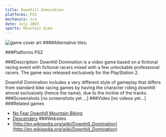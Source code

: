 ```yaml
---
title: Downhill Domination
platforms: PS2
mechanics: n/a
date: July 2003
sports: Mountain bike
---
```

![game cover art](//images.igdb.com/igdb/image/upload/t_cover_big/splocr3qlcdzgx2sre92.jpg "Logo Title Text 1")
####Alternative tiles:

###Platforms
PS2

###Description:
Downhill Domination is a video game based on a fictional racing event with fictional racers mixed with a few unlockable professional racers. The game was released exclusively for the PlayStation 2. 
 
Downhill Domination includes a very different style of gameplay that differs from standard bike racing games by having the character riding downhill almost exclusively (hence the name), due to the incline of the tracks.
###Screenshots
[no screenshots yet ...]
###Video
[no videos yet...]
###Related games
* [No Fear Downhill Mountain Biking](/games/no-fear-downhill-mountain-biking-4654/)
* [Descenders](/games/descenders-52200/)
###Websites
* [http://en.wikipedia.org/wiki/Downhill_Domination](http://en.wikipedia.org/wiki/Downhill_Domination)
